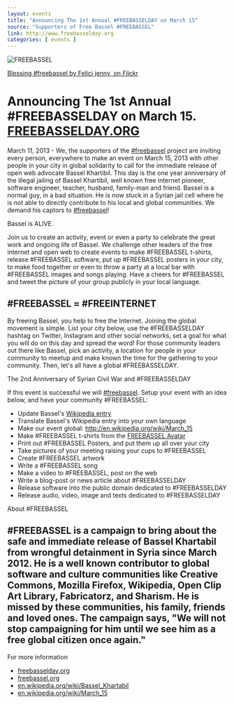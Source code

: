 ```yaml
---
layout: events
title: "Announcing The 1st Annual #FREEBASSELDAY on March 15"
source: "Supporters of Free Bassel #FREEBASSEL"
link: http://www.freebasselday.org
categories: [ events ]
---
```


![FREEBASSEL](http://farm9.staticflickr.com/8366/8493011005_9c69dcd8d6_o.jpg)

[Blessing #freebassel by Felici jenny, on Flickr](http://www.flickr.com/photos/14501922@N02/8493011005/)

# Announcing The 1st Annual #FREEBASSELDAY on March 15. [FREEBASSELDAY.ORG](http://freebasselday.com)

March 11, 2013 - We, the supporters of the [#freebassel](https://twitter.com/#freebassel) project are inviting every person, everywhere to make an event on March 15, 2013 with other people in your city in global solidarity to call for the immediate release of open web advocate Bassel Khartibil. This day is the one year anniversary of the illegal jailing of Bassel Khartibil, well known free internet pioneer, software engineer, teacher, husband, family-man and friend. Bassel is a normal guy, in a bad situation. He is now stuck in a Syrian jail cell where he is not able to directly contribute to his local and global communities. We demand his captors to [#freebassel](https://twitter.com/#freebassel)!

Bassel is ALIVE.

Join us to create an activity, event or even a party to celebrate the great work and ongoing life of Bassel. We challenge other leaders of the free internet and open web to create events to make #FREEBASSEL t-shirts, release #FREEBASSEL software, put up #FREEBASSEL posters in your city, to make food together or even to throw a party at a local bar with #FREEBASSEL images and songs playing. Have a cheers for #FREEBASSEL and tweet the picture of your group publicly in your local language.

## #FREEBASSEL = #FREEINTERNET

By freeing Bassel, you help to free the Internet. Joining the global movement is simple. List your city below, use the #FREEBASSELDAY hashtag on Twitter, Instagram and other social networks, set a goal for what you will do on this day and spread the word! For those community leaders out there like Bassel, pick an activity, a location for people in your community to meetup and make known the time for the gathering to your community. Then, let's all have a global #FREEBASSELDAY.

The 2nd Anniversary of Syrian Civil War and #FREEBASSELDAY

If this event is successful we will [#freebassel](https://twitter.com/#freebassel). Setup your event with an idea below, and have your community #FREEBASSEL:

* Update Bassel's [Wikipedia entry](http://en.wikipedia.org/wiki/Bassel_Khartabil) 
* Translate Bassel's Wikipedia entry into your own language
* Make our event global: http://en.wikipedia.org/wiki/March_15
* Make #FREEBASSEL t-shirts from the [FREEBASSEL Avatar](http://openclipart.org/search/?query=freebassel)
* Print out #FREEBASSEL Posters, and put them up all over your city
* Take pictures of your meeting raising your cups to #FREEBASSEL
* Create #FREEBASSEL artwork
* Write a #FREEBASSEL song
* Make a video to #FREEBASSEL, post on the web
* Write a blog-post or news article about #FREEBASSELDAY
* Release software into the public domain dedicated to #FREEBASSELDAY
* Release audio, video, image and texts dedicated to #FREEBASSELDAY


About #FREEBASSEL

## #FREEBASSEL is a campaign to bring about the safe and immediate release of Bassel Khartabil from wrongful detainment in Syria since March 2012. He is a well known contributor to global software and culture communities like Creative Commons, Mozilla Firefox, Wikipedia, Open Clip Art Library, Fabricatorz, and Sharism. He is missed by these communities, his family, friends and loved ones. The campaign says, "We will not stop campaigning for him until we see him as a free global citizen once again."

For more information

* [freebasselday.org](http://freebasselday.org)
* [freebassel.org](http://freebassel.org)
* [en.wikipedia.org/wiki/Bassel_Khartabil](http://en.wikipedia.org/wiki/Bassel_Khartabil)
* [en.wikipedia.org/wiki/March_15](http://en.wikipedia.org/wiki/March_15)
